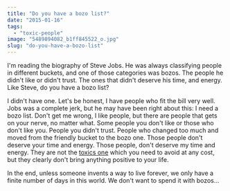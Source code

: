 ```yaml
---
title: "Do you have a bozo list?"
date: "2015-01-16"
tags: 
  - "toxic-people"
image: "5489894082_b1ff845522_o.jpg"
slug: "do-you-have-a-bozo-list"
---
```


I'm reading the biography of Steve Jobs. He was always classifying people in different buckets, and one of those categories was bozos. The people he didn't like or didn't trust. The ones that didn't deserve his time, and energy. Like Steve, do you have a bozo list?

I didn't have one. Let's be honest, I have people who fit the bill very well. Jobs was a complete jerk, but he may have been right about this: I need a bozo list. Don't get me wrong, I like people, but there are people that gets on your nerve, no matter what. Some people you don't like or those who don't like you. People you didn't trust. People who changed too much and moved from the friendly bucket to the bozo one. Those people don't deserve your time and energy. Those people, don't deserve my time and energy. They are not the [toxics one](http://fred.dev/some-people-are-toxic-run-while-you-can/ "Some people are toxic, run while you can!") which you need to avoid at any cost, but they clearly don't bring anything positive to your life.

In the end, unless someone invents a way to live forever, we only have a finite number of days in this world. We don't want to spend it with bozos...
